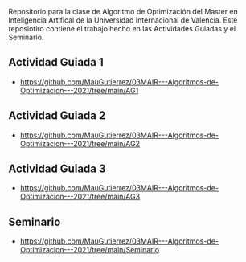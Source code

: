 Repositorio para la clase de Algoritmo de Optimización del Master en Inteligencia Artifical de la Universidad Internacional de Valencia.
Este reposiotiro contiene el trabajo hecho en las Actividades Guiadas y el Seminario.


## Actividad Guiada 1
- https://github.com/MauGutierrez/03MAIR---Algoritmos-de-Optimizacion---2021/tree/main/AG1

## Actividad Guiada 2
- https://github.com/MauGutierrez/03MAIR---Algoritmos-de-Optimizacion---2021/tree/main/AG2

## Actividad Guiada 3
- https://github.com/MauGutierrez/03MAIR---Algoritmos-de-Optimizacion---2021/tree/main/AG3

## Seminario
- https://github.com/MauGutierrez/03MAIR---Algoritmos-de-Optimizacion---2021/tree/main/Seminario
